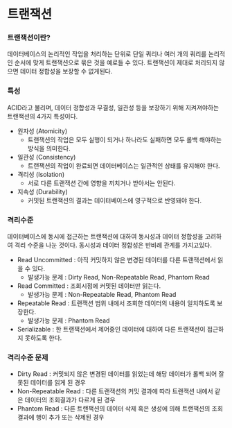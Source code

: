 # 트랜잭션

### 트랜잭션이란?

데이터베이스의 논리적인 작업을 처리하는 단위로 단일 쿼리나 여러 개의 쿼리를 논리적인 순서에 맞게 트랜잭션으로 묶은 것을 예로들 수 있다. 트랜잭션이 제대로 처리되지 않으면 데이터 정합성을 보장할 수 없게된다.

### 특성

ACID라고 불리며, 데이터 정합성과 무결성, 일관성 등을 보장하기 위해 지켜져야하는 트랜잭션의 4가지 특성이다.

- 원자성 (Atomicity)
    - 트랜잭션의 작업은 모두 실행이 되거나 하나라도 실패하면 모두 롤백 해야하는 방식을 의미한다.
- 일관성 (Consistency)
    - 트랜잭션의 작업이 완료되면 데이터베이스는 일관적인 상태를 유지해야 한다.
- 격리성 (Isolation)
    - 서로 다른 트랜잭션 간에 영향을 끼치거나 받아서는 안된다.
- 지속성 (Durability)
    - 커밋된 트랜잭션의 결과는 데이터베이스에 영구적으로 반영돼야 한다.

### 격리수준

데이터베이스에 동시에 접근하는 트랜잭션에 대하여 동시성과 데이터 정합성을 고려하여 격리 수준을 나눈 것이다. 동시성과 데이터 정합성은 반비례 관계를 가지고있다.

- Read Uncommitted : 아직 커밋하지 않은 변경된 데이터를 다른 트랜잭션에서 읽을 수 있다.
    - 발생가능 문제 : Dirty Read, Non-Repeatable Read, Phantom Read
- Read Committed : 조회시점에 커밋된 데이터만 읽는다.
    - 발생가능 문제 : Non-Repeatable Read, Phantom Read
- Repeatable Read : 트랜잭션 범위 내에서 조회한 데이터의 내용이 일치하도록 보장한다.
    - 발생가능 문제 : Phantom Read
- Serializable : 한 트랜잭션에서 제어중인 데이터에 대하여 다른 트랜잭션이 접근하지 못하도록 한다.

### 격리수준 문제

- Dirty Read : 커밋되지 않은 변경된 데이터를 읽었는데 해당 데이터가 롤백 되어 잘못된 데이터를 읽게 된 경우
- Non-Repeatable Read : 다른 트랜잭션의 커밋 결과에 따라 트랜잭션 내에서 같은 데이터의 조회결과가 다르게 된 경우
- Phantom Read : 다른 트랜잭션의 데이터 삭제 혹은 생성에 의해 트랜잭션의 조회 결과에 행이 추가 또는 삭제된 경우